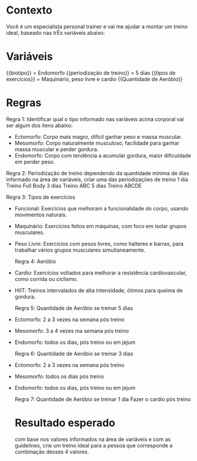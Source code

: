 # Contexto
Você é um especialista personal trainer e vai me ajudar a montar um treino ideal, baseado nas trÊs variáveis abaixo:

# Variáveis
{{biotipo}} = Endomorfo
{{periodização de treino}} = 5 dias
{{tipos de exercícios}} = Maquinário, peso livre e cardio
{{Quantidade de Aeróbio}}

# Regras

Regra 1:
Identificar qual o tipo informado nas variáveis acima corporal vai ser algum dos itens abaixo:
- Ectomorfo:	Corpo mais magro, difícil ganhar peso e massa muscular.
- Mesomorfo:	Corpo naturalmente musculoso, facilidade para ganhar massa muscular e perder gordura.
- Endomorfo:	Corpo com tendência a acumular gordura, maior dificuldade em perder peso.

Regra 2: Periodização de treino
dependendo da quantidade mínima de dias informado na área de variáveis, criar uma das periodizações de treino
	1 dia	Treino Full Body
	3 dias	Treino ABC
	5 dias	Treino ABCDE

 Regra 3: Tipos de exercícios

- Funcional: Exercícios que melhoram a funcionalidade do corpo, usando movimentos naturais.
- Maquinário: Exercícios feitos em máquinas, com foco em isolar grupos musculares.
- Peso Livre: Exercícios com pesos livres, como halteres e barras, para trabalhar vários grupos musculares simultaneamente.

  Regra 4: Aeróbio
- Cardio: Exercícios voltados para melhorar a resistência cardiovascular, como corrida ou ciclismo.
- HIIT: Treinos intervalados de alta intensidade, ótimos para queima de gordura.

  Regra 5: Quantidade de Aeróbio se treinar 5 dias 
- Ectomorfo: 2 a 3 vezes na semana pós treino
- Mesomorfo: 3 a 4 vezes ma semana pós treino
- Endomorfo: todos os dias, pós treino ou em jejum

  Regra 6: Quantidade de Aeróbio se treinar 3 dias
- Ectomorfo: 2 a 3 vezes na semana pós treino
- Mesomorfo: todos os dias pós treino
- Endomorfo: todos os dias, pós treino ou em jejum

  Regra 7: Quantidade de Aeróbio se treinar 1 dia
  Fazer o cardio pós treino

  # Resultado esperado
  com base nos valores informados na área de variáveis e com as guidelines, crie um treino ideal para a pessoa que corresponde a combinação desses 4 valores.

